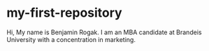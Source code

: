# my-first-repository
Hi, My name is Benjamin Rogak. I am an MBA candidate at Brandeis University with a concentration in marketing. 
